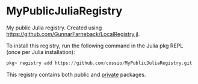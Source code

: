 # MyPublicJuliaRegistry

My public Julia registry. Created using https://github.com/GunnarFarneback/LocalRegistry.jl.

To install this registry, run the following command in the Julia pkg REPL (once per Julia installation):

```julia
pkg> registry add https://github.com/cossio/MyPublicJuliaRegistry.git
```

This registry contains both public and [private](https://github.com/GunnarFarneback/LocalRegistry.jl/blob/master/docs/ssh_keys.md) packages.